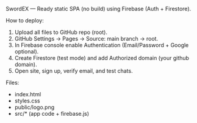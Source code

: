 
SwordEX — Ready static SPA (no build) using Firebase (Auth + Firestore).

How to deploy:
1. Upload all files to GitHub repo (root).
2. GitHub Settings -> Pages -> Source: main branch -> root.
3. In Firebase console enable Authentication (Email/Password + Google optional).
4. Create Firestore (test mode) and add Authorized domain (your github domain).
5. Open site, sign up, verify email, and test chats.

Files:
- index.html
- styles.css
- public/logo.png
- src/* (app code + firebase.js)

